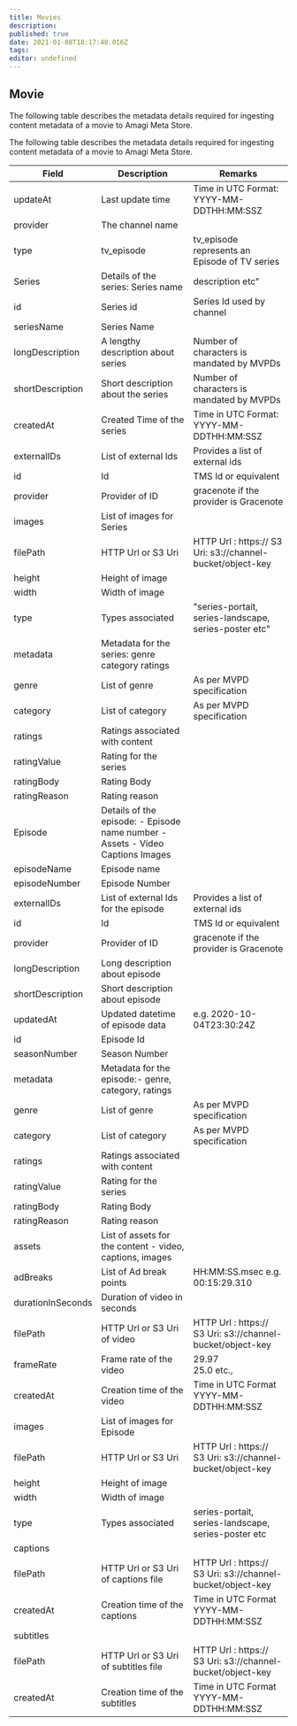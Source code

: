 ```yaml
---
title: Movies
description: 
published: true
date: 2021-01-08T18:17:48.016Z
tags: 
editor: undefined
---
```


## Movie

The following table describes the metadata details required for ingesting content metadata of a movie to Amagi Meta Store. 

The following table describes the metadata details required for ingesting content metadata of a movie to Amagi Meta Store.

Field|Description|Remarks
---|---|---
updateAt|Last update time|Time in UTC Format: YYYY-MM-DDTHH:MM:SSZ
provider|The channel name|
type|tv_episode|tv_episode represents an Episode of TV series
Series|Details of the series: Series name| description etc"
id|Series id|Series Id used by channel
seriesName|Series Name|
longDescription|A lengthy description about series|Number of characters is mandated by MVPDs
shortDescription|Short description about the series|Number of characters is mandated by MVPDs
createdAt|Created Time of the series|Time in UTC Format: YYYY-MM-DDTHH:MM:SSZ
externalIDs|List of external Ids|Provides a list of external ids
id|Id|TMS Id or equivalent
provider|Provider of ID|gracenote if the provider is Gracenote
images|List of images for Series|
filePath|HTTP Url or S3 Uri|HTTP Url : https:// S3 Uri: s3://channel-bucket/object-key
height|Height of image|
width|Width of image|
type|Types associated|"series-portait, series-landscape, series-poster etc"
metadata|Metadata for the series: genre category ratings|
genre|List of genre|As per MVPD specification
category|List of category|As per MVPD specification
ratings|Ratings associated with content|
ratingValue|Rating for the series|
ratingBody|Rating Body|
ratingReason|Rating reason|
Episode|Details of the episode: - Episode name number - Assets - Video Captions Images|
episodeName|Episode name|
episodeNumber|Episode Number|
externalIDs|List of external Ids for the episode|Provides a list of external ids
id|Id|TMS Id or equivalent
provider|Provider of ID|gracenote if the provider is Gracenote
longDescription|Long description about episode|
shortDescription|Short description about episode|
updatedAt|Updated datetime of episode data|e.g. 2020-10-04T23:30:24Z
id|Episode Id|
seasonNumber|Season Number|
metadata|Metadata for the episode:- genre, category, ratings|
genre|List of genre|As per MVPD specification
category|List of category|As per MVPD specification
ratings|Ratings associated with content|
ratingValue|Rating for the series|
ratingBody|Rating Body|
ratingReason|Rating reason|
assets|List of assets for the content - video, captions, images|
adBreaks|List of Ad break points|HH:MM:SS.msec e.g. 00:15:29.310
durationInSeconds|Duration of video in seconds|
filePath|HTTP Url or S3 Uri of video|HTTP Url : https:// <br/> S3 Uri: s3://channel-bucket/object-key
frameRate|Frame rate of the video|29.97 <br/> 25.0 etc.,
createdAt|Creation time of the video|Time in UTC Format <br/> YYYY-MM-DDTHH:MM:SSZ
images|List of images for Episode|
filePath|HTTP Url or S3 Uri|HTTP Url : https:// <br/> S3 Uri: s3://channel-bucket/object-key
height|Height of image|
width|Width of image|
type|Types associated|series-portait, series-landscape, series-poster etc
captions||
filePath|HTTP Url or S3 Uri of captions file|HTTP Url : https:// <br/> S3 Uri: s3://channel-bucket/object-key
createdAt|Creation time of the captions|Time in UTC Format <br/> YYYY-MM-DDTHH:MM:SSZ
subtitles||
filePath|HTTP Url or S3 Uri of subtitles file|HTTP Url : https:// <br/> S3 Uri: s3://channel-bucket/object-key
createdAt|Creation time of the subtitles|Time in UTC Format <br/> YYYY-MM-DDTHH:MM:SSZ